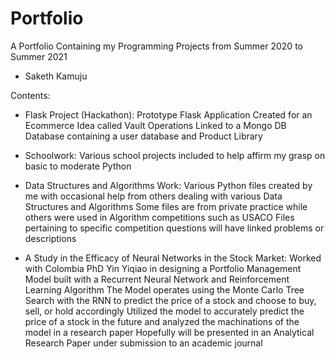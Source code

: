# Portfolio

A Portfolio Containing my Programming Projects from Summer 2020 to Summer 2021
- Saketh Kamuju

Contents:
- Flask Project (Hackathon):
Prototype Flask Application Created for an Ecommerce Idea called Vault Operations
Linked to a Mongo DB Database containing a user database and Product Library

- Schoolwork:
Various school projects included to help affirm my grasp on basic to moderate Python

- Data Structures and Algorithms Work:
Various Python files created by me with occasional help from others dealing with various Data Structures and Algorithms
Some files are from private practice while others were used in Algorithm competitions such as USACO
Files pertaining to specific competition questions will have linked problems or descriptions

- A Study in the Efficacy of Neural Networks in the Stock Market:
 Worked with Colombia PhD Yin Yiqiao in designing a Portfolio Management Model built with a Recurrent Neural Network and Reinforcement Learning Algorithm
 The Model operates using the Monte Carlo Tree Search with the RNN to predict the price of a stock and choose to buy, sell, or hold accordingly
 Utilized the model to accurately predict the price of a stock in the future and analyzed the machinations of the model in a research paper
 Hopefully will be presented in an Analytical Research Paper under submission to an academic journal
